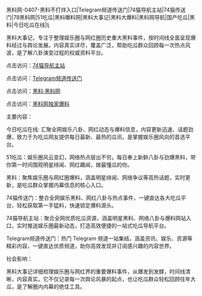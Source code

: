 #
黑料网-0407-黑料不打烊入口|Telegram频道传送门|74猫导航主站|74猫传送门|78黑料网|51吃瓜|黑料曝料网|黑料大事记|黑料大爆料|黑料网导航|国产吃瓜|黑料|今日吃瓜在线|lj

黑料大事记，专注于整理娱乐圈与网红圈历史重大黑料事件，按时间线全面呈现爆料经过与舆论发展。内容真实详尽，覆盖广泛，帮助吃瓜群众回顾每一次热点风波，是了解八卦演变过程的权威资料平台。


点击访问：<a href="https://74mao.com/">74猫导航主站</a>

点击访问：<a href="https://74mao.com/">Telegram频道传送门</a>

点击访问：<a href="https://haef.pages.dev/">黑料·黑料网</a>

点击访问：<a href="https://sdfsh.pages.dev/">黑料网独家爆料</a>


主要内容：

今日吃瓜在线:  汇聚全网娱乐八卦、网红动态与爆料信息，内容更新迅速、话题劲爆，致力于为吃瓜网友提供每日最新、最热的瓜讯，是掌握娱乐圈风向的首选平台。

51吃瓜：娱乐圈风云变幻，网络热点层出不穷。每日奉上新鲜八卦与劲爆黑料，带你第一时间围观明星绯闻、网红趣闻，做最懂瓜的你。

黑料：聚焦娱乐圈与网红圈爆料，涵盖明星绯闻、网络争议等高热话题，实时更新，是吃瓜群众掌握内幕信息的核心入口。

74猫传送门：整合全网娱乐黑料、网红八卦与热点事件，一键直达各大吃瓜平台，轻松获取第一手猛料，快速锁定爆料源头。

74猫导航主站：聚合全网优质吃瓜资源，涵盖明星黑料、网络八卦与爆料网站入口，实时推送娱乐圈最新动态，打造高效便捷的一站式吃瓜导航平台。

Telegram频道传送门：热门 Telegram 频道一站集结，涵盖资讯、娱乐、资源等精彩内容，一键直达优质频道，助你高效发现并订阅感兴趣的内容世界。

社会影响：

黑料大事记详细梳理娱乐圈与网红界的重要爆料事件，从爆发到发酵，时间线清晰，内容真实。它不仅记录每一次舆论风暴的起点，也让吃瓜群众轻松回顾往年大瓜，是了解圈内内幕的绝佳工具。

<span style="display:none;">[Canonical link](https://github.com/yh9998/5442 ）</span>
